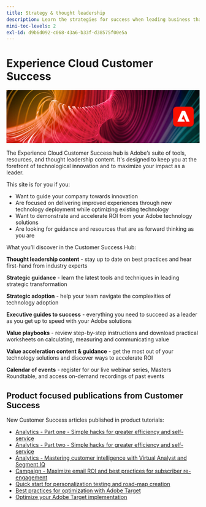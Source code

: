 ```yaml
---
title: Strategy & thought leadership
description: Learn the strategies for success when leading business that is powered by Adobe Experience Cloud applications and services. Unlock the tools you have to build a road-map and create an efficient team.
mini-toc-levels: 2
exl-id: d9b6d092-c068-43a6-b33f-d38575f00e5a
---
```

# Experience Cloud Customer Success

![Banner](assets/experience-cloud-banner-3.png)

The Experience Cloud Customer Success hub is Adobe’s suite of tools, resources, and thought leadership content. It's designed to keep you at the forefront of technological innovation and to maximize your impact as a leader.

This site is for you if you:

* Want to guide your company towards innovation
* Are focused on delivering improved experiences through new technology deployment while optimizing existing technology
* Want to demonstrate and accelerate ROI from your Adobe technology solutions
* Are looking for guidance and resources that are as forward thinking as you are

What you’ll discover in the Customer Success Hub:

**Thought leadership content** - stay up to date on best practices and hear first-hand from industry experts

**Strategic guidance** - learn the latest tools and techniques in leading strategic transformation

**Strategic adoption** - help your team navigate the complexities of technology adoption

**Executive guides to success** - everything you need to succeed as a leader as you get up to speed with your Adobe solutions

**Value playbooks** - review step-by-step instructions and download practical worksheets on calculating, measuring and communicating value 

**Value acceleration content & guidance** - get the most out of your technology solutions and discover ways to accelerate ROI

**Calendar of events** - register for our live webinar series, Masters Roundtable, and access on-demand recordings of past events

## Product focused publications from Customer Success

New Customer Success articles published in product tutorials:

* [Analytics - Part one - Simple hacks for greater efficiency and self-service](https://experienceleague.adobe.com/docs/analytics-learn/tutorials/intro-to-analytics/strategy/analytics-simple-hacks-for-efficiency-part-one.html?lang=en)
* [Analytics - Part two - Simple hacks for greater efficiency and self-service](https://experienceleague.adobe.com/docs/analytics-learn/tutorials/intro-to-analytics/strategy/analytics-simple-hacks-for-efficiency-part-two.html?lang=en)
* [Analytics - Mastering customer intelligence with Virtual Analyst and Segment IQ](https://experienceleague.adobe.com/docs/analytics-learn/tutorials/intro-to-analytics/strategy/customer-intelligence-with-virtual-analyst.html?lang=en)
* [Campaign - Maximize email ROI and best practices for subscriber re-engagement](https://experienceleague.adobe.com/docs/campaign-learn/tutorials/strategy/campaign-maximize-email-best-practices.html?lang=en)
* [Quick start for personalization testing and road-map creation](https://experienceleague.adobe.com/docs/target-learn/tutorials/administration/strategy/create-personalization-roadmap-testing-plan.html?lang=en)
* [Best practices for optimization with Adobe Target](https://experienceleague.adobe.com/docs/target-learn/tutorials/administration/strategy/target-best-practices-for-optimization.html?lang=en)
* [Optimize your Adobe Target implementation](https://experienceleague.adobe.com/docs/target-learn/tutorials/administration/strategy/optimize-your-target-implementation.html?lang=en)